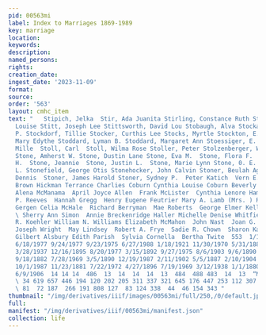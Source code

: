 ```yaml
---
pid: 00563mi
label: Index to Marriages 1869-1989
key: marriage
location: 
keywords: 
description: 
named_persons: 
rights: 
creation_date: 
ingest_date: '2023-11-09'
format: 
source: 
order: '563'
layout: cmhc_item
text: "   Stipich, Jelka  Stir, Ada Juanita Stirling, Constance Ruth Stitt, Cynthia
  Louise Stitt, Joseph Lee Stittsworth, David Lou Stobaugh, Alva Stockard, Donald
  P. Stockdorf, Tillie Stocker, Curthis Lee Stocks, Myrtle Stockton, E. A. Stockwell,
  Mary Edythe Stoddard, Lyman B. Stoddard, Margaret Ann Stoessiger, E. W. Stokes,
  Mille  Stoll, Carl  Stoll, Wilma Rose Stoller, Peter Stolzenberger, William Lee
  Stone, Amherst W. Stone, Dustin Lane Stone, Eva M.  Stone, Flora F.  Stone, George
  H.  Stone, Jeannie  Stone, Justin L.  Stone, Marie Lynn Stone, 0. E.  Stone, Sarah
  L. Stonefield, George Otis Stonehocker, John Calvin Stoner, Beulah Agnes Stoner,
  Dennis  Stoner, James Harold Stoner, Sydney P.  Peter Katich  Vern E. Dress  Harry
  Brown Hickman Terrance Charlies Coburn Cynthia Louise Coburn Beverly Ellen Jones
  Alena McManama  April Joyce Allen  Frank McLister  Cynthia Lenore Hamilton Albert
  P. Reeves  Hannah Gregg  Henry Eugene Feutrier Mary A. Lamb (Mrs. ) Robert Joseph
  Gergen Celia McHale  Richard Berryman  Mae Roberts  George Elmer Kelly  Rosa Burtch
  \ Sherry Ann Simon  Annie Breckenridge Haller Michelle Denise Whitfield Charles
  R. Koehler William N. Williams Elizabeth McMahon  John Nast  Joan G. Ready  John
  Joseph Wright  May Lindsey  Robert A. Frye  Sadie R. Chown  Sharon Kay Hillyer  T.
  Gilbert Alsbury Edith Parish  Sylvia Cornella  Bertha Twite  553  1/14/1915 4/30/1939
  6/18/1977 9/24/1977 9/23/1975 6/27/1988 1/18/1921 11/30/1970 5/31/1884 12/9/1982
  3/28/1937 12/16/1895 8/20/1977 3/15/1892 9/27/1975 8/6/1903 9/6/1890 7/7/1895 10/6/1976
  9/18/1882 7/28/1969 3/5/1890 12/19/1987 2/11/1902 5/5/1887 2/10/1904 4/22/1884 2/18/1989
  10/1/1987 11/23/1881 7/22/1972 4/27/1896 7/19/1969 3/12/1938 1/1/1880 6/11/1945
  6/9/1906  14 14 14  486  13  14  14  14  13  484  488 483  14  13  “MW WO PM W/O
  \ 34 619 657 446 194 120 202 205 311 337 321 645 176 447 253 112 307 545 118  48
  \ 81  72 187  266 191 808 127  83 124 338  44  46 154 343 "
thumbnail: "/img/derivatives/iiif/images/00563mi/full/250,/0/default.jpg"
full: 
manifest: "/img/derivatives/iiif/00563mi/manifest.json"
collection: life
---
```

